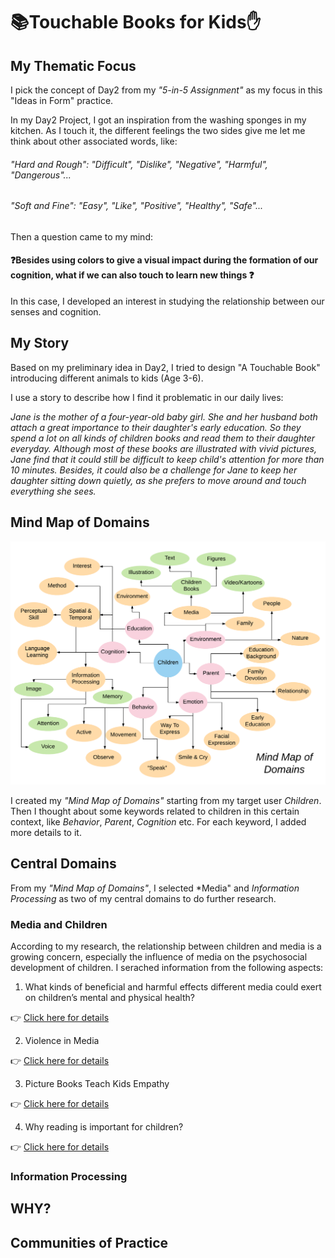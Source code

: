 # :books:Touchable Books for Kids:hand:

## My Thematic Focus
I pick the concept of Day2 from my *"5-in-5 Assignment"* as my focus in this "Ideas in Form" practice.

In my Day2 Project, I got an inspiration from the washing sponges in my kitchen. As I touch it, the different feelings the two sides give me let me think about other associated words, like:

###### "Hard and Rough": "Difficult", "Dislike", "Negative", "Harmful", "Dangerous"...

###### "Soft and Fine": "Easy", "Like", "Positive", "Healthy", "Safe"...

Then a question came to my mind:

#### :question:Besides using colors to give a visual impact during the formation of our cognition, what if we can also touch to learn new things :question:

In this case, I developed an interest in studying the relationship between our senses and cognition.

## My Story
Based on my preliminary idea in Day2, I tried to design "A Touchable Book" introducing different animals to kids (Age 3-6).

I use a story to describe how I find it problematic in our daily lives:

*Jane is the mother of a four-year-old baby girl. She and her husband both attach a great importance to their daughter's early education. So they spend a lot on all kinds of children books and read them to their daughter everyday. Although most of these books are illustrated with vivid pictures, Jane find that it could still be difficult to keep child's attention for more than 10 minutes. Besides, it could also be a challenge for Jane to keep her daughter sitting down quietly, as she prefers to move around and touch everything she sees.*

## Mind Map of Domains

![Img](pics/Domains.png)

I created my *"Mind Map of Domains"* starting from my target user *Children*. Then I thought about some keywords related to children in this certain context, like *Behavior*, *Parent*, *Cognition* etc. For each keyword, I added more details to it.
## Central Domains

From my *"Mind Map of Domains"*, I selected *Media" and *Information Processing* as two of my central domains to do further research.

### Media and Children
According to my research, the relationship between children and media is a growing concern, especially the influence of media on the psychosocial development of children. I serached information from the following aspects:

1. What kinds of beneficial and harmful effects different media could exert on children’s mental and physical health?

:point_right: [Click here for details](https://www.ncbi.nlm.nih.gov/pmc/articles/PMC2792691/)

2. Violence in Media

:point_right: [Click here for details](http://www.apa.org/research/action/protect.aspx)

3. Picture Books Teach Kids Empathy

:point_right: [Click here for details](https://www.nytimes.com/2017/08/25/books/review/why-am-i-me-paige-britt-empathy-children.html?rref=collection%2Fcolumn%2Fchildrens-books&action=click&contentCollection=review&region=rank&module=package&version=highlights&contentPlacement=2&pgtype=collection)

4. Why reading is important for children?

:point_right: [Click here for details](https://www.earlymoments.com/promoting-literacy-and-a-love-of-reading/why-reading-to-children-is-important/)
### Information Processing

## WHY?

## Communities of Practice
